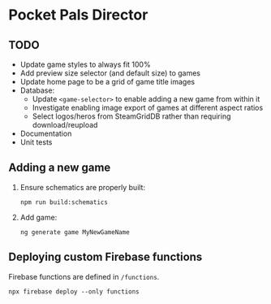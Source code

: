 # Pocket Pals Director

## TODO

- Update game styles to always fit 100%
- Add preview size selector (and default size) to games
- Update home page to be a grid of game title images
- Database:
    - Update `<game-selector>` to enable adding a new game from within it
    - Investigate enabling image export of games at different aspect ratios
    - Select logos/heros from SteamGridDB rather than requiring download/reupload
- Documentation
- Unit tests

## Adding a new game

1.  Ensure schematics are properly built:

    ```
    npm run build:schematics
    ```

2.  Add game:

    ```
    ng generate game MyNewGameName
    ```

## Deploying custom Firebase functions

Firebase functions are defined in `/functions`.

```
npx firebase deploy --only functions
```

